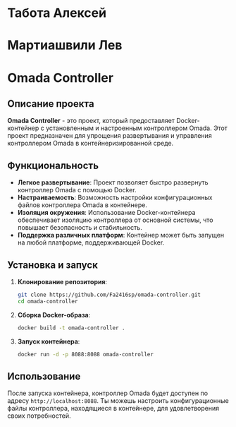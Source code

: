 # Табота Алексей 
# Мартиашвили Лев
# Omada Controller

## Описание проекта

**Omada Controller** - это проект, который предоставляет Docker-контейнер с установленным и настроенным контроллером Omada. Этот проект предназначен для упрощения развертывания и управления контроллером Omada в контейнеризированной среде.

## Функциональность

- **Легкое развертывание**: Проект позволяет быстро развернуть контроллер Omada с помощью Docker.
- **Настраиваемость**: Возможность настройки конфигурационных файлов контроллера Omada в контейнере.
- **Изоляция окружения**: Использование Docker-контейнера обеспечивает изоляцию контроллера от основной системы, что повышает безопасность и стабильность.
- **Поддержка различных платформ**: Контейнер может быть запущен на любой платформе, поддерживающей Docker.

## Установка и запуск

1. **Клонирование репозитория**:
    ```bash
    git clone https://github.com/Fa2416sp/omada-controller.git
    cd omada-controller
    ```

2. **Сборка Docker-образа**:
    ```bash
    docker build -t omada-controller .
    ```

3. **Запуск контейнера**:
    ```bash
    docker run -d -p 8088:8088 omada-controller
    ```

## Использование

После запуска контейнера, контроллер Omada будет доступен по адресу `http://localhost:8088`. Ты можешь настроить конфигурационные файлы контроллера, находящиеся в контейнере, для удовлетворения своих потребностей.
